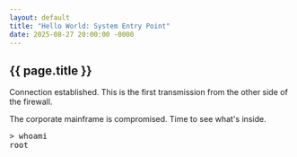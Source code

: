 ```yaml
---
layout: default
title: "Hello World: System Entry Point"
date: 2025-08-27 20:00:00 -0000
---
```


<div class="terminal-log">
  <h2 class="crt-green">{{ page.title }}</h2>
  <p>Connection established. This is the first transmission from the other side of the firewall.</p>
  <p>The corporate mainframe is compromised. Time to see what's inside.</p>
  <pre>
> whoami
root
  </pre>
</div>